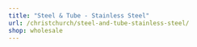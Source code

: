 ```yaml
---
title: "Steel & Tube - Stainless Steel"
url: /christchurch/steel-and-tube-stainless-steel/
shop: wholesale
---
```

